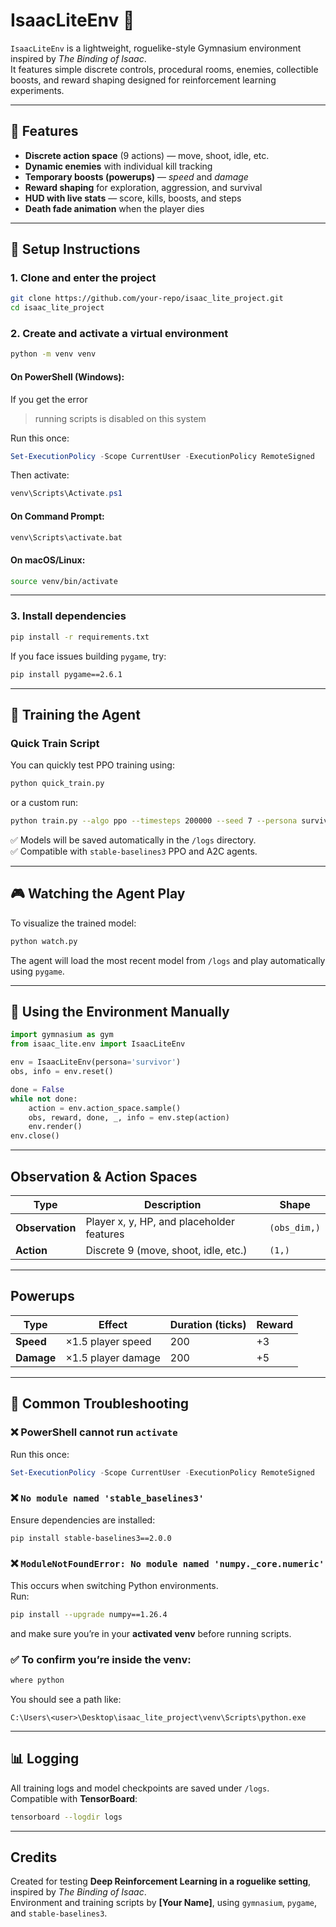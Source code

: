 # IsaacLiteEnv 🧩

`IsaacLiteEnv` is a lightweight, roguelike-style Gymnasium environment inspired by *The Binding of Isaac*.  
It features simple discrete controls, procedural rooms, enemies, collectible boosts, and reward shaping designed for reinforcement learning experiments.

---

## 🚀 Features

- **Discrete action space** (9 actions) — move, shoot, idle, etc.  
- **Dynamic enemies** with individual kill tracking  
- **Temporary boosts (powerups)** — *speed* and *damage*  
- **Reward shaping** for exploration, aggression, and survival  
- **HUD with live stats** — score, kills, boosts, and steps  
- **Death fade animation** when the player dies  

---

## 🧩 Setup Instructions

### 1. Clone and enter the project

```bash
git clone https://github.com/your-repo/isaac_lite_project.git
cd isaac_lite_project
```

### 2. Create and activate a virtual environment

```bash
python -m venv venv
```

#### On **PowerShell (Windows)**:
If you get the error  
> running scripts is disabled on this system  

Run this once:
```powershell
Set-ExecutionPolicy -Scope CurrentUser -ExecutionPolicy RemoteSigned
```
Then activate:
```powershell
venv\Scripts\Activate.ps1
```

#### On **Command Prompt**:
```bash
venv\Scripts\activate.bat
```

#### On **macOS/Linux**:
```bash
source venv/bin/activate
```

---

### 3. Install dependencies

```bash
pip install -r requirements.txt
```

If you face issues building `pygame`, try:
```bash
pip install pygame==2.6.1
```

---

## 🧠 Training the Agent

### Quick Train Script
You can quickly test PPO training using:

```bash
python quick_train.py
```

or a custom run:

```bash
python train.py --algo ppo --timesteps 200000 --seed 7 --persona survivor --logdir logs/ppo_survivor
```

✅ Models will be saved automatically in the `/logs` directory.  
✅ Compatible with `stable-baselines3` PPO and A2C agents.  

---

## 🎮 Watching the Agent Play

To visualize the trained model:

```bash
python watch.py
```

The agent will load the most recent model from `/logs` and play automatically using `pygame`.

---

## 🧩 Using the Environment Manually

```python
import gymnasium as gym
from isaac_lite.env import IsaacLiteEnv

env = IsaacLiteEnv(persona='survivor')
obs, info = env.reset()

done = False
while not done:
    action = env.action_space.sample()
    obs, reward, done, _, info = env.step(action)
    env.render()
env.close()
```

---

##  Observation & Action Spaces

| Type | Description | Shape |
|------|--------------|--------|
| **Observation** | Player x, y, HP, and placeholder features | `(obs_dim,)` |
| **Action** | Discrete 9 (move, shoot, idle, etc.) | `(1,)` |

---

##  Powerups

| Type | Effect | Duration (ticks) | Reward |
|------|---------|------------------|--------|
| **Speed** | ×1.5 player speed | 200 | +3 |
| **Damage** | ×1.5 player damage | 200 | +5 |

---

## 🧰 Common Troubleshooting

### ❌ PowerShell cannot run `activate`
Run this once:
```powershell
Set-ExecutionPolicy -Scope CurrentUser -ExecutionPolicy RemoteSigned
```

### ❌ `No module named 'stable_baselines3'`
Ensure dependencies are installed:
```bash
pip install stable-baselines3==2.0.0
```

### ❌ `ModuleNotFoundError: No module named 'numpy._core.numeric'`
This occurs when switching Python environments.  
Run:
```bash
pip install --upgrade numpy==1.26.4
```
and make sure you’re in your **activated venv** before running scripts.

### ✅ To confirm you’re inside the venv:
```bash
where python
```
You should see a path like:
```
C:\Users\<user>\Desktop\isaac_lite_project\venv\Scripts\python.exe
```

---

## 📊 Logging

All training logs and model checkpoints are saved under `/logs`.  
Compatible with **TensorBoard**:
```bash
tensorboard --logdir logs
```

---

##  Credits

Created for testing **Deep Reinforcement Learning in a roguelike setting**, inspired by *The Binding of Isaac*.  
Environment and training scripts by **[Your Name]**, using `gymnasium`, `pygame`, and `stable-baselines3`.
